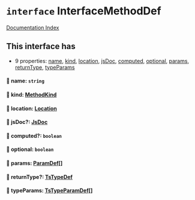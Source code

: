 # `interface` InterfaceMethodDef

[Documentation Index](../README.md)

## This interface has

- 9 properties:
[name](#-name-string),
[kind](#-kind-methodkind),
[location](#-location-location),
[jsDoc](#-jsdoc-jsdoc),
[computed](#-computed-boolean),
[optional](#-optional-boolean),
[params](#-params-paramdef),
[returnType](#-returntype-tstypedef),
[typeParams](#-typeparams-tstypeparamdef)


#### 📄 name: `string`



#### 📄 kind: [MethodKind](../type.MethodKind/README.md)



#### 📄 location: [Location](../interface.Location/README.md)



#### 📄 jsDoc?: [JsDoc](../interface.JsDoc/README.md)



#### 📄 computed?: `boolean`



#### 📄 optional: `boolean`



#### 📄 params: [ParamDef](../type.ParamDef/README.md)\[]



#### 📄 returnType?: [TsTypeDef](../type.TsTypeDef/README.md)



#### 📄 typeParams: [TsTypeParamDef](../interface.TsTypeParamDef/README.md)\[]



